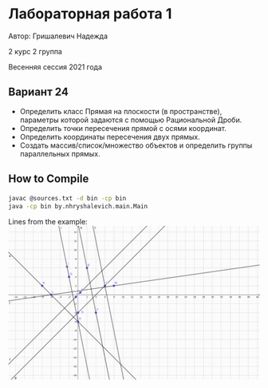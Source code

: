 # Лабораторная работа 1

Автор: Гришалевич Надежда

2 курс 2 группа

Весенняя сессия 2021 года

## Вариант 24
- Определить класс Прямая на плоскости (в пространстве), параметры которой задаются с помощью Рациональной Дроби. 
- Определить точки пересечения прямой с осями координат.
- Определить координаты пересечения двух прямых.
- Создать массив/список/множество объектов и определить группы параллельных прямых.

## How to Compile
```bash
javac @sources.txt -d bin -cp bin
java -cp bin by.nhryshalevich.main.Main
```

Lines from the example:
![geogebra-export.png](geogebra-export.png)
